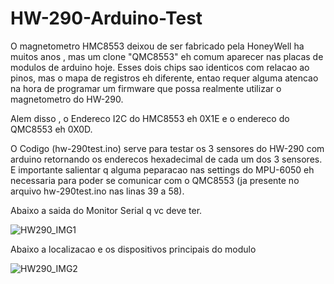 # HW-290-Arduino-Test

O magnetometro HMC8553 deixou de ser fabricado pela HoneyWell ha muitos anos , mas um clone "QMC8553"  eh comum aparecer nas placas de modulos de arduino hoje.
Esses dois chips sao identicos com relacao ao pinos, mas o mapa de registros eh diferente, entao requer alguma atencao na hora de programar um firmware que possa realmente utilizar o magnetometro do HW-290.

Alem disso , o Endereco I2C do HMC8553 eh 0X1E e o endereco do QMC8553 eh 0X0D.

O Codigo (hw-290test.ino) serve para testar os 3 sensores do HW-290 com arduino retornando os enderecos hexadecimal de cada um dos 3 sensores.
E importante salientar q alguma peparacao nas settings do MPU-6050 eh necessaria para poder se comunicar com o QMC8553 (ja presente no arquivo hw-290test.ino nas linas 39 a 58).

Abaixo a saida do Monitor Serial q vc deve ter.

![HW290_IMG1](https://user-images.githubusercontent.com/100097972/154868323-a436760e-c03e-4178-8887-708b25bb5c8b.JPG)


Abaixo a localizacao e os dispositivos principais do modulo

![HW290_IMG2](https://user-images.githubusercontent.com/100097972/154869127-06cf0ce4-8803-4cae-a18a-b4a71b3343b2.JPG)
